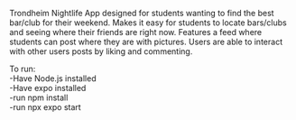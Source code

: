 Trondheim Nightlife App designed for students wanting to find the best bar/club for their weekend. Makes it easy for students to locate bars/clubs and seeing where their friends are right now. Features a feed where students can post where they are with pictures. Users are able to interact with other users posts by liking and commenting. 

To run:  
-Have Node.js installed  
-Have expo installed  
-run npm install  
-run npx expo start  
